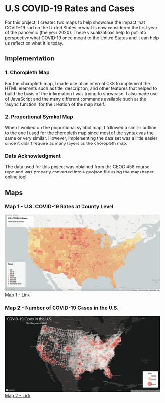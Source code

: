 # U.S COVID-19 Rates and Cases
For this project, I created two maps to help showcase the impact that COVID-19 had on the United States in what is now considered the first year of the pandemic (the year 2020). These visualizations help to put into perspective what COVID-19 once meant to the United States and it can help us reflect on what it is today.

## Implementation
### 1. Choropleth Map
For the choropleth map, I made use of an internal CSS to implement the HTML elements such as title, description, and other features that helped to build the basis of the information I was trying to showcase. I also made use of JavaScript and the many different commands available such as the 'async function' for the creation of the map itself.


### 2. Proportional Symbol Map
When I worked on the proportional symbol map, I followed a similar outline to the one I used for the choropleth map since most of the syntax vas the same or very similar. However, implementing the data set was a little easier since it didn't require as many layers as the choropleth map.

### Data Acknowledgment
The data used for this project was obtained from the GEOG 458 course repo and was properly converted into a geojson file using the mapshaper online tool.


## Maps
### Map 1 - U.S. COVID-19 Rates at County Level
![COVID-19 Rates Map](img/map1.png)
[Map 1 - Link](https://raw.githack.com/sergiov11/U.S-Covid19-Representation/main/map1.html)


### Map 2 - Number of COVID-19 Cases in the U.S.
![COVID-19 Cases Map](img/map2.png)
[Map 2 - Link](https://raw.githack.com/sergiov11/U.S-Covid19-Representation/main/map2.html)
